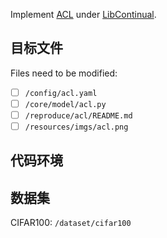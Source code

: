 Implement [ACL](https://github.com/facebookresearch/Adversarial-Continual-Learning) under [LibContinual](https://github.com/RL-VIG/LibContinual).

## 目标文件
Files need to be modified:
- [ ] `/config/acl.yaml`
- [ ] `/core/model/acl.py`
- [ ] `/reproduce/acl/README.md`
- [ ] `/resources/imgs/acl.png`

## 代码环境


## 数据集
CIFAR100: `/dataset/cifar100`

